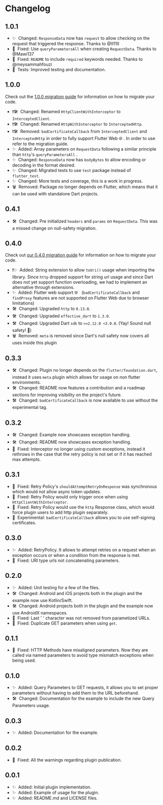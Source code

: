# Changelog

## 1.0.1

- ✨&nbsp;&nbsp;Changed: `ResponseData` now has `request` to allow checking on the request that triggered the response. Thanks to @II11II
- 🐞&nbsp;&nbsp;Fixed: Use `queryParametersAll` when creating `RequestData`. Thanks to @Mawi137
- 📖&nbsp;&nbsp;Fixed: `README` to include `required` keywords needed. Thanks to @meysammahfouzi
- 🚦&nbsp;&nbsp;Tests: Improved testing and documentation.

## 1.0.0

Check out the [1.0.0 migration guide](./guides/migration_guide_1.0.0.md) for information on how to migrate your code.

- ❗️🛠&nbsp;&nbsp;Changed: Renamed `HttpClientWithInterceptor` to `InterceptedClient`.
- ❗️🛠&nbsp;&nbsp;Changed: Renamed `HttpWithInterceptor` to `InterceptedHttp`.
- ❗️🛠&nbsp;&nbsp;Removed: `badCertificateCallback` from `InterceptedClient` and `InterceptedHttp` in order to fully support Flutter Web 🌐 . In order to use refer to the migration guide.
- ✨&nbsp;&nbsp;Added: Array parameters on `RequestData` following a similar principle than `http`'s `queryParametersAll` .
- ✨&nbsp;&nbsp;Changed: `ResponseData` now has `bodyBytes` to allow encoding or decoding in the format desired.
- ✨&nbsp;&nbsp;Changed: Migrated tests to use `test` package instead of `flutter_test`.
- ✨&nbsp;&nbsp;Changed: More tests and coverage, this is a work in progress.
- 🗑&nbsp;&nbsp;Removed: Package no longer depends on Flutter, which means that it can be used with standalone Dart projects.

## 0.4.1

- 🛠&nbsp;&nbsp;Changed: Pre initialized `headers` and `params` on `RequestData`. This was a missed change on null-safety migration.

## 0.4.0

Check out [our 0.4.0 migration guide](./guides/migration_guide_0.4.0.md) for information on how to migrate your code.

- ❗️✨&nbsp;&nbsp;Added: String extension to allow `toUri()` usage when importing the library. Since `http` dropped support for string url usage and since Dart does not yet support function overloading, we had to implement an alternative through extensions.
- ✨&nbsp;&nbsp;Added: Flutter web support 🌐 &nbsp;&nbsp;(`badCertificateCallback` and `findProxy` features are not supported on Flutter Web due to browser limitations)
- 🛠&nbsp;&nbsp;Changed: Upgraded `http` to `0.13.0`.
- 🛠&nbsp;&nbsp;Changed: Upgraded `effective_dart` to `1.3.0`.
- 🛠&nbsp;&nbsp;Changed: Upgraded Dart `sdk` to `>=2.12.0 <3.0.0`. (Yay! Sound null safety! 🎉)
- 🗑&nbsp;&nbsp;Removed: `meta` is removed since Dart's null safety now covers all uses inside this plugin

## 0.3.3

- 🛠&nbsp;&nbsp;Changed: Plugin no longer depends on the `flutter/foundation.dart`, instead it uses `meta` plugin which allows for usage on non flutter environments.
- 🛠&nbsp;&nbsp;Changed: README now features a contribution and a roadmap sections for improving visibility on the project's future.
- 🛠&nbsp;&nbsp;Changed: `badCertificateCallback` is now available to use without the experimental tag.

## 0.3.2

- 🛠&nbsp;&nbsp;Changed: Example now showcases exception handling.
- 🛠&nbsp;&nbsp;Changed: README now showcases exception handling.
- 🐞&nbsp;&nbsp;Fixed: Interceptor no longer using custom exceptions, instead it rethrows in the case that the retry policy is not set or if it has reached max attempts.

## 0.3.1

- 🐞&nbsp;&nbsp;Fixed: Retry Policy's `shouldAttemptRetryOnResponse` was synchronous which would not allow async token updates.
- 🐞&nbsp;&nbsp;Fixed: Retry Policy would only trigger once when using `HttpClientWithInterceptor`.
- 🐞&nbsp;&nbsp;Fixed: Retry Policy would use the `http` Response class, which would force plugin users to add http plugin separately.
- 🧪&nbsp;&nbsp;Experimental: `badCertificateCallback` allows you to use self-signing certificates.

## 0.3.0

- ✨&nbsp;&nbsp;Added: RetryPolicy. It allows to attempt retries on a request when an exception occurs or when a condition from the response is met.
- 🐞&nbsp;&nbsp;Fixed: URI type urls not concatenating parameters.

## 0.2.0

- ✨&nbsp;&nbsp;Added: Unit testing for a few of the files.
- 🛠&nbsp;&nbsp;Changed: Android and iOS projects both in the plugin and the example now use Kotlin/Swift.
- 🛠&nbsp;&nbsp;Changed: Android projects both in the plugin and the example now use AndroidX namespaces.
- 🐞&nbsp;&nbsp;Fixed: Last ' ' character was not removed from parametized URLs.
- 🐞&nbsp;&nbsp;Fixed: Duplicate GET parameters when using `get`.

## 0.1.1

- 🐞&nbsp;&nbsp;Fixed: HTTP Methods have misaligned parameters. Now they are called via named parameters to avoid type mismatch exceptions when being used.

## 0.1.0

- ✨&nbsp;&nbsp;Added: Query Parameters to GET requests, it allows you to set proper parameters without having to add them to the URL beforehand.
- 🛠&nbsp;&nbsp;Changed: Documentation for the example to include the new Query Parameters usage.

## 0.0.3

- ✨&nbsp;&nbsp;Added: Documentation for the example.

## 0.0.2

- 🐞&nbsp;&nbsp;Fixed: All the warnings regarding plugin publication.

## 0.0.1

- ✨&nbsp;&nbsp;Added: Initial plugin implementation.
- ✨&nbsp;&nbsp;Added: Example of usage for the plugin.
- ✨&nbsp;&nbsp;Added: README.md and LICENSE files.
